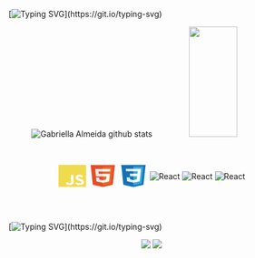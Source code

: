 [![Typing SVG](https://readme-typing-svg.herokuapp.com/?color=06D001&size=35&center=true&vCenter=true&width=1000&lines=Hello+there+:%29;I'm+a+front-end+programmer;)](https://git.io/typing-svg)

<div align="center">  
  <img width="49%" height="195px" src="https://github-readme-stats.vercel.app/api?username=galmeidabp&show_icons=true&count_private=true&hide_border=true&title_color=06D001&icon_color=06D001&text_color=F5F7F8&bg_color=0d1117" alt="Gabriella Almeida github stats" /> 
  <img width="41%" height="195px" src="https://github-readme-stats.vercel.app/api/top-langs/?username=galmeidabp&layout=compact&hide_border=true&title_color=06D001&text_color=F5F7F8&bg_color=0d1117" />
</div>

##

<div align="center" valign="top"><br>
  <img align="center" alt="Js" height="40" width="50" src="https://raw.githubusercontent.com/devicons/devicon/master/icons/javascript/javascript-plain.svg">
  <img align="center" alt="HTML" height="40" width="50" src="https://raw.githubusercontent.com/devicons/devicon/master/icons/html5/html5-original.svg">
  <img align="center" alt="CSS" height="40" width="50" src="https://raw.githubusercontent.com/devicons/devicon/master/icons/css3/css3-original.svg">
  <img align="center" alt="React" height="40" width="50" src="https://cdn.jsdelivr.net/gh/devicons/devicon@latest/icons/react/react-original.svg" />
  <img align="center" alt="React" height="40" width="50" src="https://cdn.jsdelivr.net/gh/devicons/devicon@latest/icons/tailwindcss/tailwindcss-original.svg" />
  <img align="center" alt="React" height="40" width="50" src="https://cdn.jsdelivr.net/gh/devicons/devicon@latest/icons/typescript/typescript-original.svg" />
  
##
          
</div><br>

[![Typing SVG](https://readme-typing-svg.demolab.com?font=Fira+Code&duration=2000&pause=1000&color=06D001&center=true&vCenter=true&width=435&lines=Find+me:)](https://git.io/typing-svg)
<div align="center"> 
  <a href="https://www.linkedin.com/in/galmeidabp/" target="_blank"><img src="https://img.shields.io/badge/-LinkedIn-%230077B5?style=for-the-badge&logo=linkedin&logoColor=white" target="_blank"></a> 
   <a href="mailto:galmeidabp@gmail.com"><img src="https://img.shields.io/badge/-Gmail-%23333?style=for-the-badge&logo=gmail&logoColor=white" target="_blank"></a>
</div>

